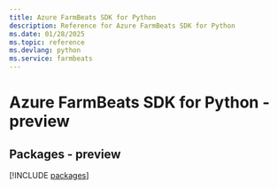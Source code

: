 ```yaml
---
title: Azure FarmBeats SDK for Python
description: Reference for Azure FarmBeats SDK for Python
ms.date: 01/28/2025
ms.topic: reference
ms.devlang: python
ms.service: farmbeats
---
```

# Azure FarmBeats SDK for Python - preview
## Packages - preview
[!INCLUDE [packages](farmbeats-index.md)]